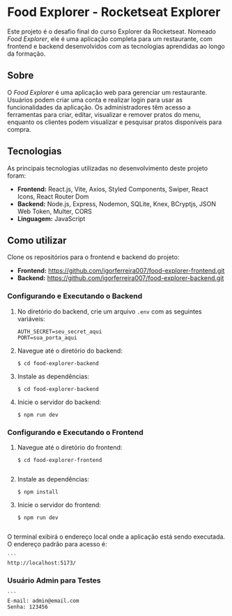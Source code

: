 # Food Explorer - Rocketseat Explorer

Este projeto é o desafio final do curso Explorer da Rocketseat. Nomeado *Food Explorer*, ele é uma aplicação completa para um restaurante, com frontend e backend desenvolvidos com as tecnologias aprendidas ao longo da formação.

## Sobre

O *Food Explorer* é uma aplicação web para gerenciar um restaurante. Usuários podem criar uma conta e realizar login para usar as funcionalidades da aplicação. Os administradores têm acesso a ferramentas para criar, editar, visualizar e remover pratos do menu, enquanto os clientes podem visualizar e pesquisar pratos disponíveis para compra.

## Tecnologias

As principais tecnologias utilizadas no desenvolvimento deste projeto foram:

- **Frontend:** React.js, Vite, Axios, Styled Components, Swiper, React Icons, React Router Dom
- **Backend:** Node.js, Express, Nodemon, SQLite, Knex, BCryptjs, JSON Web Token, Multer, CORS
- **Linguagem:** JavaScript

## Como utilizar

Clone os repositórios para o frontend e backend do projeto:

- **Frontend:** https://github.com/igorferreira007/food-explorer-frontend.git
- **Backend:** https://github.com/igorferreira007/food-explorer-backend.git

### Configurando e Executando o Backend

1. No diretório do backend, crie um arquivo `.env` com as seguintes variáveis:

   ```plaintext
   AUTH_SECRET=seu_secret_aqui
   PORT=sua_porta_aqui
   
2. Navegue até o diretório do backend:

    ```
    $ cd food-explorer-backend
    
3. Instale as dependências:

    ```
    $ cd food-explorer-backend
    
4. Inicie o servidor do backend:

    ```
    $ npm run dev
    
### Configurando e Executando o Frontend

1. Navegue até o diretório do frontend:

   ```
   $ cd food-explorer-frontend

   
2. Instale as dependências:

    ```
    $ npm install
    
3. Inicie o servidor do frontend:

    ```
    $ npm run dev
    
    
O terminal exibirá o endereço local onde a aplicação está sendo executada. O endereço padrão para acesso é:

    ```
    http://localhost:5173/

### Usuário Admin para Testes

    ```
    E-mail: admin@email.com
    Senha: 123456